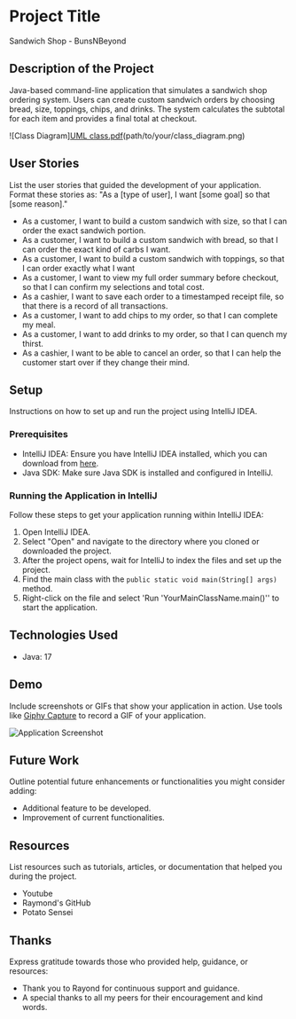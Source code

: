 # Project Title
Sandwich Shop - BunsNBeyond

## Description of the Project

Java-based command-line application that simulates a sandwich shop ordering system. Users can create custom sandwich orders by choosing bread, size, toppings, chips, and drinks. The system calculates the subtotal for each item and provides a final total at checkout.

![Class Diagram][UML class.pdf](../../../../Downloads/UML%20class.pdf)(path/to/your/class_diagram.png)

## User Stories

List the user stories that guided the development of your application. Format these stories as: "As a [type of user], I want [some goal] so that [some reason]."

- As a customer, I want to build a custom sandwich with size, so that I can order the exact sandwich portion.
- As a customer, I want to build a custom sandwich with bread, so that I can order the exact kind of carbs I want.
- As a customer, I want to build a custom sandwich with toppings, so that I can order exactly what I want
- As a customer, I want to view my full order summary before checkout, so that I can confirm my selections and total cost.
- As a cashier, I want to save each order to a timestamped receipt file, so that there is a record of all transactions.
- As a customer, I want to add chips to my order, so that I can complete my meal.
- As a customer, I want to add drinks to my order, so that I can quench my thirst.
- As a cashier, I want to be able to cancel an order, so that I can help the customer start over if they change their mind.

## Setup

Instructions on how to set up and run the project using IntelliJ IDEA.

### Prerequisites

- IntelliJ IDEA: Ensure you have IntelliJ IDEA installed, which you can download from [here](https://www.jetbrains.com/idea/download/).
- Java SDK: Make sure Java SDK is installed and configured in IntelliJ.

### Running the Application in IntelliJ

Follow these steps to get your application running within IntelliJ IDEA:

1. Open IntelliJ IDEA.
2. Select "Open" and navigate to the directory where you cloned or downloaded the project.
3. After the project opens, wait for IntelliJ to index the files and set up the project.
4. Find the main class with the `public static void main(String[] args)` method.
5. Right-click on the file and select 'Run 'YourMainClassName.main()'' to start the application.

## Technologies Used

- Java: 17

## Demo

Include screenshots or GIFs that show your application in action. Use tools like [Giphy Capture](https://giphy.com/apps/giphycapture) to record a GIF of your application.

![Application Screenshot](path/to/your/screenshot.png)

## Future Work

Outline potential future enhancements or functionalities you might consider adding:

- Additional feature to be developed.
- Improvement of current functionalities.

## Resources

List resources such as tutorials, articles, or documentation that helped you during the project.

- Youtube
- Raymond's GitHub
- Potato Sensei


## Thanks

Express gratitude towards those who provided help, guidance, or resources:

- Thank you to Rayond for continuous support and guidance.
- A special thanks to all my peers for their encouragement and kind words.
 